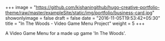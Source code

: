 +++
image = "https://github.com/kishaningithub/hugo-creative-portfolio-theme/raw/master/exampleSite/static/img/portfolio/business-card.jpg"
showonlyimage = false
draft = false
date = "2016-11-05T19:53:42+05:30"
title = "In The Woods - Video Game Menu Project"
weight = 5
+++

A Video Game Menu for a made up game 'In The Woods'.
<!--more-->
